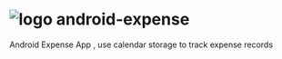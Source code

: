 ![logo](https://github.com/williamjoy/android-expense/blob/master/res/drawable-xhdpi/ic_money.png?raw=true) android-expense
===============

Android Expense App , use calendar storage to track expense records
